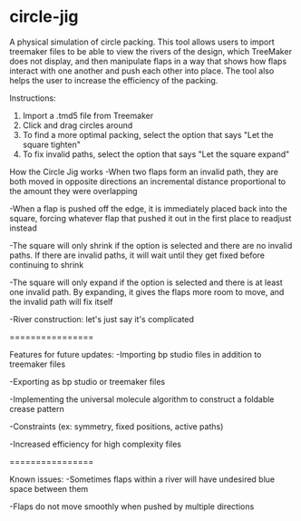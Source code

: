 # circle-jig
A physical simulation of circle packing. This tool allows users to import treemaker files to be able to view the rivers of the design, which TreeMaker does not display, and then manipulate flaps in a way that shows how flaps interact with one another and push each other into place. The tool also helps the user to increase the efficiency of the packing.

Instructions:
1. Import a .tmd5 file from Treemaker
2. Click and drag circles around
3. To find a more optimal packing, select the option that says "Let the square tighten"
4. To fix invalid paths, select the option that says "Let the square expand"

How the Circle Jig works
-When two flaps form an invalid path, they are both moved in opposite directions an incremental distance proportional to the amount they were overlapping

-When a flap is pushed off the edge, it is immediately placed back into the square, forcing whatever flap that pushed it out in the first place to readjust instead

-The square will only shrink if the option is selected and there are no invalid paths. If there are invalid paths, it will wait until they get fixed before continuing to shrink

-The square will only expand if the option is selected and there is at least one invalid path. By expanding, it gives the flaps more room to move, and the invalid path will fix itself

-River construction: let's just say it's complicated

================

Features for future updates:
-Importing bp studio files in addition to treemaker files

-Exporting as bp studio or treemaker files

-Implementing the universal molecule algorithm to construct a foldable crease pattern

-Constraints (ex: symmetry, fixed positions, active paths)

-Increased efficiency for high complexity files

================

Known issues:
-Sometimes flaps within a river will have undesired blue space between them

-Flaps do not move smoothly when pushed by multiple directions
